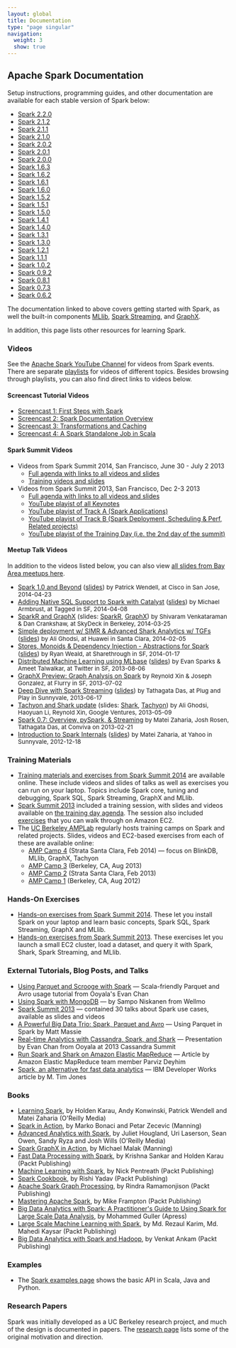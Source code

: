 ```yaml
---
layout: global
title: Documentation
type: "page singular"
navigation:
  weight: 3
  show: true
---
```


<h2>Apache Spark Documentation</h2>

<p>Setup instructions, programming guides, and other documentation are available for each stable version of Spark below:</p>

<ul>
  <li><a href="{{site.baseurl}}/docs/2.2.0/">Spark 2.2.0</a></li>
  <li><a href="{{site.baseurl}}/docs/2.1.2/">Spark 2.1.2</a></li>
  <li><a href="{{site.baseurl}}/docs/2.1.1/">Spark 2.1.1</a></li>
  <li><a href="{{site.baseurl}}/docs/2.1.0/">Spark 2.1.0</a></li>
  <li><a href="{{site.baseurl}}/docs/2.0.2/">Spark 2.0.2</a></li>
  <li><a href="{{site.baseurl}}/docs/2.0.1/">Spark 2.0.1</a></li>
  <li><a href="{{site.baseurl}}/docs/2.0.0/">Spark 2.0.0</a></li>
  <li><a href="{{site.baseurl}}/docs/1.6.3/">Spark 1.6.3</a></li>
  <li><a href="{{site.baseurl}}/docs/1.6.2/">Spark 1.6.2</a></li>
  <li><a href="{{site.baseurl}}/docs/1.6.1/">Spark 1.6.1</a></li>
  <li><a href="{{site.baseurl}}/docs/1.6.0/">Spark 1.6.0</a></li>
  <li><a href="{{site.baseurl}}/docs/1.5.2/">Spark 1.5.2</a></li>
  <li><a href="{{site.baseurl}}/docs/1.5.1/">Spark 1.5.1</a></li>
  <li><a href="{{site.baseurl}}/docs/1.5.0/">Spark 1.5.0</a></li>
  <li><a href="{{site.baseurl}}/docs/1.4.1/">Spark 1.4.1</a></li>
  <li><a href="{{site.baseurl}}/docs/1.4.0/">Spark 1.4.0</a></li>
  <li><a href="{{site.baseurl}}/docs/1.3.1/">Spark 1.3.1</a></li>
  <li><a href="{{site.baseurl}}/docs/1.3.0/">Spark 1.3.0</a></li>
  <li><a href="{{site.baseurl}}/docs/1.2.1/">Spark 1.2.1</a></li>
  <li><a href="{{site.baseurl}}/docs/1.1.1/">Spark 1.1.1</a></li>
  <li><a href="{{site.baseurl}}/docs/1.0.2/">Spark 1.0.2</a></li>
  <li><a href="{{site.baseurl}}/docs/0.9.2/">Spark 0.9.2</a></li>
  <li><a href="{{site.baseurl}}/docs/0.8.1/">Spark 0.8.1</a></li>
  <li><a href="{{site.baseurl}}/docs/0.7.3/">Spark 0.7.3</a></li>
  <li><a href="{{site.baseurl}}/docs/0.6.2/">Spark 0.6.2</a></li>
</ul>

<!--
<p>Documentation for preview releases:</p>

<ul>
  <li><a href="{{site.baseurl}}/docs/2.0.0-preview/">Spark 2.0.0 preview</a></li>
</ul>
-->

<p>The documentation linked to above covers getting started with Spark, as well the built-in components <a href="{{site.baseurl}}/docs/latest/mllib-guide.html">MLlib</a>,
<a href="{{site.baseurl}}/docs/latest/streaming-programming-guide.html">Spark Streaming</a>, and <a href="{{site.baseurl}}/docs/latest/graphx-guide.html">GraphX</a>.</p>

<p>In addition, this page lists other resources for learning Spark.</p>

<h3>Videos</h3>
See the <a href="https://www.youtube.com/channel/UCRzsq7k4-kT-h3TDUBQ82-w">Apache Spark YouTube Channel</a> for videos from Spark events. There are separate <a href="https://www.youtube.com/channel/UCRzsq7k4-kT-h3TDUBQ82-w/playlists">playlists</a> for videos of different topics. Besides browsing through playlists, you can also find direct links to videos below.

<h4>Screencast Tutorial Videos</h4>
<ul>
  <li><a href="{{site.baseurl}}/screencasts/1-first-steps-with-spark.html">Screencast 1: First Steps with Spark</a></li>
  <li><a href="{{site.baseurl}}/screencasts/2-spark-documentation-overview.html">Screencast 2: Spark Documentation Overview</a></li>
<li><a href="{{site.baseurl}}/screencasts/3-transformations-and-caching.html">Screencast 3: Transformations and Caching</a></li>
<li><a href="{{site.baseurl}}/screencasts/4-a-standalone-job-in-spark.html">Screencast 4: A Spark Standalone Job in Scala</a></li>

</ul>

<h4>Spark Summit Videos</h4>
<ul>
  <li>Videos from Spark Summit 2014, San Francisco, June 30 - July 2 2013
    <ul>
      <li><a href="https://spark-summit.org/2014/agenda">Full agenda with links to all videos and slides</a></li>
      <li><a href="https://spark-summit.org/2014/training">Training videos and slides</a></li>
    </ul>
  </li>
  <li>Videos from Spark Summit 2013, San Francisco, Dec 2-3 2013
    <ul>
      <li><a href="https://spark-summit.org/2013#agendapluginwidget-4">Full agenda with links to all videos and slides</a></li>
      <li><a href="https://www.youtube.com/playlist?list=PL-x35fyliRwjXj33QvAXN0Vlx0gc6u0je">YouTube playist of all Keynotes</a></li>
      <li><a href="https://www.youtube.com/playlist?list=PL-x35fyliRwiNcKwIkDEQZBejiqxEJ79U">YouTube playist of Track A (Spark Applications)</a></li>
      <li><a href="https://www.youtube.com/playlist?list=PL-x35fyliRwiNcKwIkDEQZBejiqxEJ79U">YouTube playist of Track B (Spark Deployment, Scheduling & Perf, Related projects)</a></li>
      <li><a href="https://www.youtube.com/playlist?list=PL-x35fyliRwjR1Umntxz52zv3EcKpbzCp">YouTube playist of the Training Day (i.e. the 2nd day of the summit)</a></li>
    </ul>
  </li>
</ul>

<h4><a name="meetup-videos"></a>Meetup Talk Videos</h4>
In addition to the videos listed below, you can also view <a href="http://www.meetup.com/spark-users/files/">all slides from Bay Area meetups here</a>.
<style type="text/css">
  .video-meta-info {
    font-size: 0.95em;
  }
</style>
<ul>
  <li><a href="https://www.youtube.com/watch?v=NUQ-8to2XAk&list=PL-x35fyliRwiP3YteXbnhk0QGOtYLBT3a">Spark 1.0 and Beyond</a> (<a href="http://files.meetup.com/3138542/Spark%201.0%20Meetup.ppt">slides</a>) <span class="video-meta-info">by Patrick Wendell, at Cisco in San Jose, 2014-04-23</span></li>

  <li><a href="https://www.youtube.com/watch?v=ju2OQEXqONU&list=PL-x35fyliRwiP3YteXbnhk0QGOtYLBT3a">Adding Native SQL Support to Spark with Catalyst</a> (<a href="http://files.meetup.com/3138542/Spark%20SQL%20Meetup%20-%204-8-2012.pdf">slides</a>) <span class="video-meta-info">by Michael Armbrust, at Tagged in SF, 2014-04-08</span></li>

  <li><a href="https://www.youtube.com/watch?v=MY0NkZY_tJw&list=PL-x35fyliRwiP3YteXbnhk0QGOtYLBT3a">SparkR and GraphX</a> (slides: <a href="http://files.meetup.com/3138542/SparkR-meetup.pdf">SparkR</a>, <a href="http://files.meetup.com/3138542/graphx%40spark_meetup03_2014.pdf">GraphX</a>) <span class="video-meta-info">by Shivaram Venkataraman &amp; Dan Crankshaw, at SkyDeck in Berkeley, 2014-03-25</span></li>

  <li><a href="https://www.youtube.com/watch?v=5niXiiEX5pE&list=PL-x35fyliRwiP3YteXbnhk0QGOtYLBT3a">Simple deployment w/ SIMR &amp; Advanced Shark Analytics w/ TGFs</a> (<a href="http://files.meetup.com/3138542/tgf.pptx">slides</a>) <span class="video-meta-info">by Ali Ghodsi, at Huawei in Santa Clara, 2014-02-05</span></li>

  <li><a href="https://www.youtube.com/watch?v=C7gWtxelYNM&list=PL-x35fyliRwiP3YteXbnhk0QGOtYLBT3a">Stores, Monoids &amp; Dependency Injection - Abstractions for Spark</a> (<a href="http://files.meetup.com/3138542/Abstractions%20for%20spark%20streaming%20-%20spark%20meetup%20presentation.pdf">slides</a>) <span class="video-meta-info">by Ryan Weald, at Sharethrough in SF, 2014-01-17</span></li>

  <li><a href="https://www.youtube.com/watch?v=IxDnF_X4M-8">Distributed Machine Learning using MLbase</a> (<a href="http://files.meetup.com/3138542/sparkmeetup_8_6_13_final_reduced.pdf">slides</a>) <span class="video-meta-info">by Evan Sparks &amp; Ameet Talwalkar, at Twitter in SF, 2013-08-06</span></li>

  <li><a href="https://www.youtube.com/watch?v=vJQ2RZj9hqs">GraphX Preview: Graph Analysis on Spark</a> <span class="video-meta-info">by Reynold Xin &amp; Joseph Gonzalez, at Flurry in SF, 2013-07-02</span></li>

  <li><a href="https://www.youtube.com/watch?v=D1knCQZQQnw">Deep Dive with Spark Streaming</a> (<a href="http://www.slideshare.net/spark-project/deep-divewithsparkstreaming-tathagatadassparkmeetup20130617">slides</a>) <span class="video-meta-info">by Tathagata Das, at Plug and Play in Sunnyvale, 2013-06-17</span></li>

  <li><a href="https://www.youtube.com/watch?v=cAZ624-69PQ">Tachyon and Shark update</a> (slides: <a href="http://files.meetup.com/3138542/2013-05-09%20Shark%20%40%20Spark%20Meetup.pdf">Shark</a>, <a href="http://files.meetup.com/3138542/Tachyon_2013-05-09_Spark_Meetup.pdf">Tachyon</a>) <span class="video-meta-info">by Ali Ghodsi, Haoyuan Li, Reynold Xin, Google Ventures, 2013-05-09</span></li>

  <li><a href="https://www.youtube.com/playlist?list=PLxwbieuTaYXmWTBovyyw2NibPfUaJk-h4">Spark 0.7: Overview, pySpark, &amp; Streaming</a> <span class="video-meta-info">by Matei Zaharia, Josh Rosen, Tathagata Das, at Conviva on 2013-02-21</span></li>

  <li><a href="https://www.youtube.com/watch?v=49Hr5xZyTEA">Introduction to Spark Internals</a> (<a href="http://files.meetup.com/3138542/dev-meetup-dec-2012.pptx">slides</a>) <span class="video-meta-info">by Matei Zaharia, at Yahoo in Sunnyvale, 2012-12-18</span></li>




</ul>


<a name="summit"></a>
<h3>Training Materials</h3>
<ul>
  <li><a href="https://spark-summit.org/2014/training">Training materials and exercises from Spark Summit 2014</a> are available online. These include videos and slides of talks as well as exercises you can run on your laptop. Topics include Spark core, tuning and debugging, Spark SQL, Spark Streaming, GraphX and MLlib.</li>
  <li><a href="https://spark-summit.org/2013">Spark Summit 2013</a> included a training session, with slides and videos available on <a href="https://spark-summit.org/summit-2013/#agendapluginwidget-5">the training day agenda</a>.
    The session also included <a href="https://spark-summit.org/2013/exercises/">exercises</a> that you can walk through on Amazon EC2.</li>
  <li>The <a href="https://amplab.cs.berkeley.edu/">UC Berkeley AMPLab</a> regularly hosts training camps on Spark and related projects.
Slides, videos and EC2-based exercises from each of these are available online:
<ul>
    <li><a href="http://ampcamp.berkeley.edu/4/">AMP Camp 4</a> (Strata Santa Clara, Feb 2014) &mdash; focus on BlinkDB, MLlib, GraphX, Tachyon</li>
    <li><a href="http://ampcamp.berkeley.edu/3/">AMP Camp 3</a> (Berkeley, CA, Aug 2013)</li>
    <li><a href="http://ampcamp.berkeley.edu/amp-camp-two-strata-2013/">AMP Camp 2</a> (Strata Santa Clara, Feb 2013)</li>
    <li><a href="http://ampcamp.berkeley.edu/agenda-2012/">AMP Camp 1</a> (Berkeley, CA, Aug 2012)</li>
    </ul>
  </li>
</ul>


<h3>Hands-On Exercises</h3>

<ul>
  <li><a href="https://spark-summit.org/2014/training">Hands-on exercises from Spark Summit 2014</a>. These let you install Spark on your laptop and learn basic concepts, Spark SQL, Spark Streaming, GraphX and MLlib.</li>
  <li><a href="https://spark-summit.org/2013/exercises/">Hands-on exercises from Spark Summit 2013</a>. These exercises let you launch a small EC2 cluster, load a dataset, and query it with Spark, Shark, Spark Streaming, and MLlib.</li>
</ul>

<h3>External Tutorials, Blog Posts, and Talks</h3>

<ul>
  <li><a href="http://engineering.ooyala.com/blog/using-parquet-and-scrooge-spark">Using Parquet and Scrooge with Spark</a> &mdash; Scala-friendly Parquet and Avro usage tutorial from Ooyala's Evan Chan</li>
  <li><a href="http://codeforhire.com/2014/02/18/using-spark-with-mongodb/">Using Spark with MongoDB</a> &mdash; by Sampo Niskanen from Wellmo</li>
  <li><a href="https://spark-summit.org/2013">Spark Summit 2013</a> &mdash; contained 30 talks about Spark use cases, available as slides and videos</li>
  <li><a href="http://zenfractal.com/2013/08/21/a-powerful-big-data-trio/">A Powerful Big Data Trio: Spark, Parquet and Avro</a> &mdash; Using Parquet in Spark by Matt Massie</li>
  <li><a href="http://www.slideshare.net/EvanChan2/cassandra2013-spark-talk-final">Real-time Analytics with Cassandra, Spark, and Shark</a> &mdash; Presentation by Evan Chan from Ooyala at 2013 Cassandra Summit</li>
  <li><a href="http://aws.amazon.com/articles/Elastic-MapReduce/4926593393724923">Run Spark and Shark on Amazon Elastic MapReduce</a> &mdash; Article by Amazon Elastic MapReduce team member Parviz Deyhim</li>
  <li><a href="http://www.ibm.com/developerworks/library/os-spark/">Spark, an alternative for fast data analytics</a> &mdash; IBM Developer Works article by M. Tim Jones</li>
</ul>

<h3>Books</h3>
<ul>
  <li><a href="http://shop.oreilly.com/product/0636920028512.do">Learning Spark</a>, by Holden Karau, Andy Konwinski, Patrick Wendell and Matei Zaharia (O'Reilly Media)</li>
  <li><a href="http://www.manning.com/bonaci/">Spark in Action</a>, by Marko Bonaci and Petar Zecevic (Manning)</li>
  <li><a href="http://shop.oreilly.com/product/0636920035091.do">Advanced Analytics with Spark</a>, by Juliet Hougland, Uri Laserson, Sean Owen, Sandy Ryza and Josh Wills (O'Reilly Media)</li>
  <li><a href="http://manning.com/malak/">Spark GraphX in Action</a>, by Michael Malak (Manning)</li>
  <li><a href="https://www.packtpub.com/big-data-and-business-intelligence/fast-data-processing-spark-second-edition">Fast Data Processing with Spark</a>, by Krishna Sankar and Holden Karau (Packt Publishing)</li>
  <li><a href="https://www.packtpub.com/big-data-and-business-intelligence/machine-learning-spark">Machine Learning with Spark</a>, by Nick Pentreath (Packt Publishing)</li>
  <li><a href="https://www.packtpub.com/big-data-and-business-intelligence/spark-cookbook">Spark Cookbook</a>, by Rishi Yadav (Packt Publishing)</li>
  <li><a href="https://www.packtpub.com/big-data-and-business-intelligence/apache-spark-graph-processing">Apache Spark Graph Processing</a>, by Rindra Ramamonjison (Packt Publishing)</li>
  <li><a href="https://www.packtpub.com/big-data-and-business-intelligence/mastering-apache-spark">Mastering Apache Spark</a>, by Mike Frampton (Packt Publishing)</li>
  <li><a href="http://www.apress.com/9781484209653">Big Data Analytics with Spark: A Practitioner's Guide to Using Spark for Large Scale Data Analysis</a>, by Mohammed Guller (Apress)</li>
  <li><a href="https://www.packtpub.com/big-data-and-business-intelligence/large-scale-machine-learning-spark">Large Scale Machine Learning with Spark</a>, by Md. Rezaul Karim, Md. Mahedi Kaysar (Packt Publishing)</li>
  <li><a href="https://www.packtpub.com/big-data-and-business-intelligence/big-data-analytics">Big Data Analytics with Spark and Hadoop</a>, by Venkat Ankam (Packt Publishing)</li>
</ul>

<h3>Examples</h3>

<ul>
  <li>The <a href="{{site.baseurl}}/examples.html">Spark examples page</a> shows the basic API in Scala, Java and Python.</li>
</ul>

<h3>Research Papers</h3>

<p>
Spark was initially developed as a UC Berkeley research project, and much of the design is documented in papers.
The <a href="{{site.baseurl}}/research.html">research page</a> lists some of the original motivation and direction.
</p>
